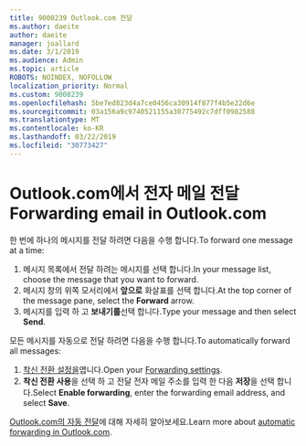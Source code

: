 ```yaml
---
title: 9000239 Outlook.com 전달
ms.author: daeite
author: daeite
manager: joallard
ms.date: 3/1/2019
ms.audience: Admin
ms.topic: article
ROBOTS: NOINDEX, NOFOLLOW
localization_priority: Normal
ms.custom: 9000239
ms.openlocfilehash: 5be7ed823d4a7ce0456ca30914f877f4b5e22d6e
ms.sourcegitcommit: 03a156a9c9740521155a30775492c7dff0982588
ms.translationtype: MT
ms.contentlocale: ko-KR
ms.lasthandoff: 03/22/2019
ms.locfileid: "30773427"
---
```

# <a name="forwarding-email-in-outlookcom"></a><span data-ttu-id="0d38d-102">Outlook.com에서 전자 메일 전달</span><span class="sxs-lookup"><span data-stu-id="0d38d-102">Forwarding email in Outlook.com</span></span>

<span data-ttu-id="0d38d-103">한 번에 하나의 메시지를 전달 하려면 다음을 수행 합니다.</span><span class="sxs-lookup"><span data-stu-id="0d38d-103">To forward one message at a time:</span></span>

1. <span data-ttu-id="0d38d-104">메시지 목록에서 전달 하려는 메시지를 선택 합니다.</span><span class="sxs-lookup"><span data-stu-id="0d38d-104">In your message list, choose the message that you want to forward.</span></span>
2. <span data-ttu-id="0d38d-105">메시지 창의 위쪽 모서리에서 **앞으로** 화살표를 선택 합니다.</span><span class="sxs-lookup"><span data-stu-id="0d38d-105">At the top corner of the message pane, select the **Forward** arrow.</span></span>
3. <span data-ttu-id="0d38d-106">메시지를 입력 하 고 **보내기를**선택 합니다.</span><span class="sxs-lookup"><span data-stu-id="0d38d-106">Type your message and then select **Send**.</span></span>

<span data-ttu-id="0d38d-107">모든 메시지를 자동으로 전달 하려면 다음을 수행 합니다.</span><span class="sxs-lookup"><span data-stu-id="0d38d-107">To automatically forward all messages:</span></span>

1. <span data-ttu-id="0d38d-108">[착신 전환 설정을](https://outlook.live.com/mail/options/mail/forwarding/forwardingOption)엽니다.</span><span class="sxs-lookup"><span data-stu-id="0d38d-108">Open your [Forwarding settings](https://outlook.live.com/mail/options/mail/forwarding/forwardingOption).</span></span>
2. <span data-ttu-id="0d38d-109">**착신 전환 사용**을 선택 하 고 전달 전자 메일 주소를 입력 한 다음 **저장**을 선택 합니다.</span><span class="sxs-lookup"><span data-stu-id="0d38d-109">Select **Enable forwarding**, enter the forwarding email address, and select **Save**.</span></span>

<span data-ttu-id="0d38d-110">[Outlook.com의 자동 전달](https://support.office.com/article/6246987c-6c8f-4144-b255-14fc07007dad)에 대해 자세히 알아보세요.</span><span class="sxs-lookup"><span data-stu-id="0d38d-110">Learn more about [automatic forwarding in Outlook.com](https://support.office.com/article/6246987c-6c8f-4144-b255-14fc07007dad).</span></span>